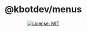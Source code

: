 <div align="center">

# @kbotdev/menus

[![License: MIT](https://img.shields.io/badge/License-MIT-green.svg)](https://gitlab.com/kbotdev/utilities/-/blob/main/LICENSE)

</div>
